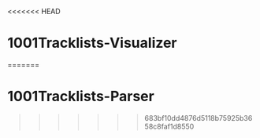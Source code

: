 <<<<<<< HEAD
# 1001Tracklists-Visualizer
=======
# 1001Tracklists-Parser
>>>>>>> 683bf10dd4876d5118b75925b3658c8faf1d8550
 
